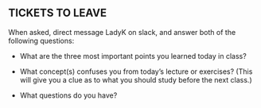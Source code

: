 
## TICKETS TO LEAVE

When asked, direct message LadyK on slack, and answer both of the following questions:

* What are the three most important points you learned today in class? 

* What concept(s) confuses you from today’s lecture or exercises? (This will give you a clue as to what you should study before the next class.)

* What questions do you have?


